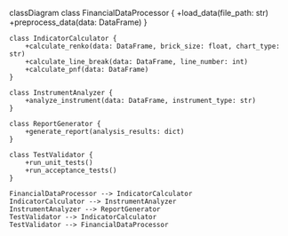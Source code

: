 classDiagram
    class FinancialDataProcessor {
        +load_data(file_path: str)
        +preprocess_data(data: DataFrame)
    }

    class IndicatorCalculator {
        +calculate_renko(data: DataFrame, brick_size: float, chart_type: str)
        +calculate_line_break(data: DataFrame, line_number: int)
        +calculate_pnf(data: DataFrame)
    }

    class InstrumentAnalyzer {
        +analyze_instrument(data: DataFrame, instrument_type: str)
    }

    class ReportGenerator {
        +generate_report(analysis_results: dict)
    }

    class TestValidator {
        +run_unit_tests()
        +run_acceptance_tests()
    }

    FinancialDataProcessor --> IndicatorCalculator
    IndicatorCalculator --> InstrumentAnalyzer
    InstrumentAnalyzer --> ReportGenerator
    TestValidator --> IndicatorCalculator
    TestValidator --> FinancialDataProcessor